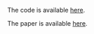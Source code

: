 The code is available [here](https://github.com/boathit/t2vec).

The paper is available [here](https://drive.google.com/file/d/1RILex8lCQFHR30No-bvF2ez_g42cRzWx/view).
